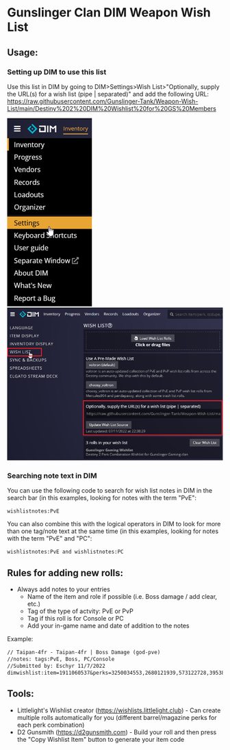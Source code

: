# Gunslinger Clan DIM Weapon Wish List

## Usage:

### Setting up DIM to use this list

Use this list in DIM by going to DIM>Settings>Wish List>"Optionally, supply the URL(s) for a wish list (pipe | separated)" and add the following URL:
https://raw.githubusercontent.com/Gunslinger-Tank/Weapon-Wish-List/main/Destiny%202%20DIM%20Wishlist%20for%20GS%20Members

![DIM menu > settings](https://github.com/Gunslinger-Tank/Weapon-Wish-List/blob/main/screenshots/dim_settings.png)
![DIM settings add wishlist](https://github.com/Gunslinger-Tank/Weapon-Wish-List/blob/main/screenshots/dim_settings_add_wishlist.png)

### Searching note text in DIM

You can use the following code to search for wish list notes in DIM in the search bar (in this examples, looking for notes with the term "PvE":
```
wishlistnotes:PvE
```

You can also combine this with the logical operators in DIM to look for more than one tag/note text at the same time (in this examples, looking for notes with the term "PvE" and "PC":
```
wishlistnotes:PvE and wishlistnotes:PC
```


## Rules for adding new rolls:

- Always add notes to your entries
  - Name of the item and role if possible (i.e. Boss damage / add clear, etc.)
  - Tag of the type of actvity: PvE or PvP
  - Tag if this roll is for Console or PC
  - Add your in-game name and date of addition to the notes
  
Example: 
```
// Taipan-4fr - Taipan-4fr | Boss Damage (god-pve)
//notes: tags:PvE, Boss, PC/Console
//Submitted by: Eschyr 11/7/2022
dimwishlist:item=1911060537&perks=3250034553,2680121939,573122728,395388285
```


## Tools:

- Littlelight's Wishlist creator (https://wishlists.littlelight.club) - Can create multiple rolls automatically for you (different barrel/magazine perks for each perk combination)
- D2 Gunsmith (https://d2gunsmith.com) - Build your roll and then press the "Copy Wishlist Item" button to generate your item code
